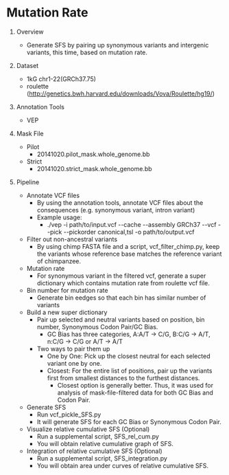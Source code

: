 # Mutation Rate

1. Overview 
	- Generate SFS by pairing up synonymous variants and intergenic variants, this time, based on mutation rate.
	
2. Dataset
	- 1kG chr1-22(GRCh37.75)
	- roulette (http://genetics.bwh.harvard.edu/downloads/Vova/Roulette/hg19/)
	
3. Annotation Tools 
	- VEP

4. Mask File
	- Pilot
		- 20141020.pilot_mask.whole_genome.bb
	- Strict
		- 20141020.strict_mask.whole_genome.bb
	
5. Pipeline
	- Annotate VCF files
		- By using the annotation tools, annotate VCF files about the consequences (e.g. synonymous variant, intron variant)
		- Example usage:
			- ./vep -i path/to/input.vcf --cache --assembly GRCh37 --vcf --pick --pickorder canonical,tsl -o path/to/output.vcf
	- Filter out non-ancestral variants
		- By using chimp FASTA file and a script, vcf_filter_chimp.py, keep the variants whose reference base matches the reference variant of chimpanzee.
	- Mutation rate
		- For synonymous variant in the filtered vcf, generate a super dictionary which contains mutation rate from roulette vcf file.
	- Bin number for mutation rate
		- Generate bin eedges so that each bin has similar number of variants
	- Build a new super dictionary
		- Pair up selected and neutral variants based on position, bin number, Synonymous Codon Pair/GC Bias.
			- GC Bias has three categories, A:A/T -> C/G, B:C/G -> A/T, n:C/G -> C/G or A/T -> A/T
		- Two ways to pair them up
			- One by One: Pick up the closest neutral for each selected variant one by one.
			- Closest: For the entire list of positions, pair up the variants first from smallest distances to the furthest distances.
				- Closest option is generally better. Thus, it was used for analysis of mask-file-filtered data for both GC Bias and Codon Pair. 
	- Generate SFS
		- Run vcf_pickle_SFS.py
		- It will generate SFS for each GC Bias or Synonymous Codon Pair. 
	- Visualize relative cumulative SFS (Optional)
		- Run a supplemental script, SFS_rel_cum.py
		- You will obtain relative cumulative graph of SFS.
	- Integration of relative cumulative SFS (Optional)
		- Run a supplemental script, SFS_integration.py
		- You will obtain area under curves of relative cumulative SFS.
